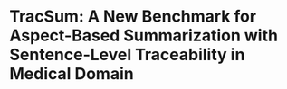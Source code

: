 # TracSum: A New Benchmark for Aspect-Based Summarization with Sentence-Level Traceability in Medical Domain

